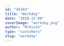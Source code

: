 ```yaml
---
id: "45343"
title: "Workday"
date: "2020-12-08"
coverImage: "workday.png"
author: "MrHinsh"
type: "customers"
slug: "workday"
---
```



